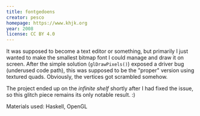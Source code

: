 ```yaml
---
title: fontgedoens
creator: pesco
homepage: https://www.khjk.org
year: 2008
license: CC BY 4.0
---
```


It was supposed to become a text editor or something, but primarily I
just wanted to make the smallest bitmap font I could manage and draw it
on screen. After the simple solution (`glDrawPixels()`) exposed a driver
bug (underused code path), this was supposed to be the "proper" version
using textured quads. Obviously, the vertices got scrambled somehow.

The project ended up on the *infinite shelf* shortly after I had fixed
the issue, so this glitch piece remains its only notable result. :)

Materials used: Haskell, OpenGL

